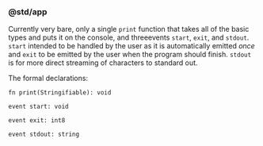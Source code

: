 ### @std/app

Currently very bare, only a single `print` function that takes all of the basic types and puts it on the console, and threeevents `start`, `exit`, and `stdout`. `start` intended to be handled by the user as it is automatically emitted *once* and `exit` to be emitted by the user when the program should finish. `stdout` is for more direct streaming of characters to standard out.

The formal declarations:

```alan
fn print(Stringifiable): void
```

```alan
event start: void
```

```alan
event exit: int8
```

```alan
event stdout: string
```

